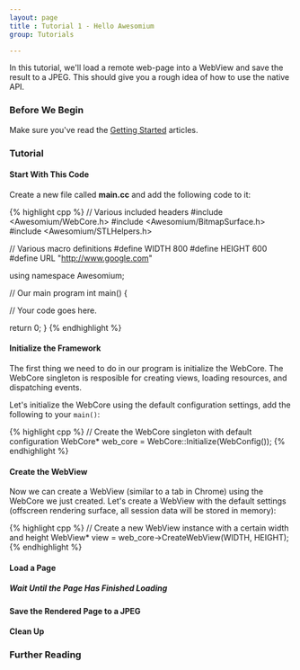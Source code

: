 ```yaml
---
layout: page
title : Tutorial 1 - Hello Awesomium
group: Tutorials

---
```


In this tutorial, we'll load a remote web-page into a WebView and save the result to a JPEG. This should give you a rough idea of how to use the native API.

### Before We Begin

Make sure you've read the [Getting Started](http://wiki.awesomium.com/getting-started/) articles.

### Tutorial

#### Start With This Code

Create a new file called __main.cc__ and add the following code to it:

{% highlight cpp %}
// Various included headers
#include <Awesomium/WebCore.h>
#include <Awesomium/BitmapSurface.h>
#include <Awesomium/STLHelpers.h>

// Various macro definitions
#define WIDTH   800
#define HEIGHT  600
#define URL     "http://www.google.com"

using namespace Awesomium;

// Our main program
int main() {

  // Your code goes here.
  
  return 0;
}
{% endhighlight %}


#### Initialize the Framework

The first thing we need to do in our program is initialize the WebCore. The WebCore singleton is resposible for creating views, loading resources, and dispatching events.

Let's initialize the WebCore using the default configuration settings, add the following to your `main()`:

{% highlight cpp %}
// Create the WebCore singleton with default configuration
WebCore* web_core = WebCore::Initialize(WebConfig());
{% endhighlight %}

#### Create the WebView

Now we can create a WebView (similar to a tab in Chrome) using the WebCore we just created. Let's create a WebView with the default settings (offscreen rendering surface, all session data will be stored in memory):

{% highlight cpp %}
// Create a new WebView instance with a certain width and height
WebView* view = web_core->CreateWebView(WIDTH, HEIGHT);
{% endhighlight %}

#### Load a Page

##### Wait Until the Page Has Finished Loading

#### Save the Rendered Page to a JPEG

#### Clean Up

### Further Reading